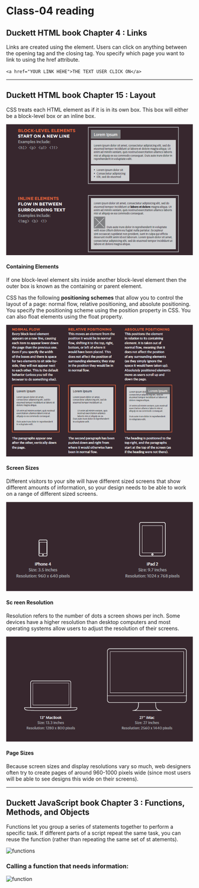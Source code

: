 # Class-04 reading

## Duckett HTML book Chapter 4 : Links

Links are created using the **<a>** element. Users can click on anything
between the opening **<a>** tag and the closing **</a>** tag. You specify
which page you want to link to using the href attribute.

`<a href="YOUR LINK HEHE">THE TEXT USER CLICK ON</a>`

----

## Duckett HTML book Chapter 15 : Layout

CSS treats each HTML element as if it is in its
own box. This box will either be a block-level
box or an inline box.

<img src="/images/class4.PNG" alt="4">

#### Containing Elements

If one block-level element sits inside another
block-level element then the outer box is
known as the containing or parent element.

CSS has the following **positioning schemes** that allow you to control
the layout of a page: normal flow, relative positioning, and absolute
positioning. You specify the positioning scheme using the position
property in CSS. You can also float elements using the float property.

<img src="/images/class402.PNG" alt="402">

#### Screen Sizes

Different visitors to your site will have different sized screens that show
different amounts of information, so your design needs to be able to
work on a range of different sized screens.

<img src="/images/class403.PNG" alt="403">

#### Sc reen Resolution

Resolution refers to the number of dots a screen shows per inch. Some
devices have a higher resolution than desktop computers and most
operating systems allow users to adjust the resolution of their screens.

<img src="/images/class404.PNG" alt="403">

#### Page Sizes

Because screen sizes and display resolutions vary so much, web
designers often try to create pages of around 960-1000 pixels wide
(since most users will be able to see designs this wide on their screens).

----

## Duckett JavaScript book Chapter 3 : Functions, Methods, and Objects

Functions let you group a series of statements together to perform a
specific task. If different parts of a script repeat the same task, you can
reuse the function (rather than repeating the same set of st atements).

![functions](https://cdn.programiz.com/sites/tutorial2program/files/javascript-function-with-parameter.png)

### Calling a function that needs information:

![function](https://miro.medium.com/max/2394/1*AAOGzeTzt0-TBksxkiSyPA.jpeg)












